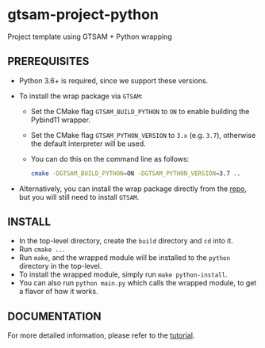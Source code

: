 # gtsam-project-python

Project template using GTSAM + Python wrapping

## PREREQUISITES

- Python 3.6+ is required, since we support these versions.
- To install the wrap package via `GTSAM`:

  - Set the CMake flag `GTSAM_BUILD_PYTHON` to `ON` to enable building the Pybind11 wrapper.
  - Set the CMake flag `GTSAM_PYTHON_VERSION` to `3.x` (e.g. `3.7`), otherwise the default interpreter will be used.
  - You can do this on the command line as follows:

    ```sh
    cmake -DGTSAM_BUILD_PYTHON=ON -DGTSAM_PYTHON_VERSION=3.7 ..
    ```
- Alternatively, you can install the wrap package directly from the [repo](https://github.com/borglab/wrap), but you will still need to install `GTSAM`.

## INSTALL

- In the top-level directory, create the `build` directory and `cd` into it.
- Run `cmake ..`.
- Run `make`, and the wrapped module will be installed to the `python` directory in the top-level.
- To install the wrapped module, simply run `make python-install`.
- You can also run `python main.py` which calls the wrapped module, to get a flavor of how it works.

## DOCUMENTATION

For more detailed information, please refer to the [tutorial](TUTORIAL.md).
